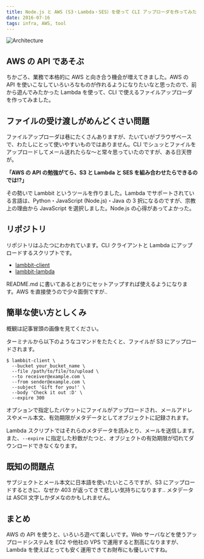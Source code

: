 ```yaml
---
title: Node.js と AWS (S3・Lambda・SES）を使って CLI アップローダを作ってみた
date: 2016-07-16
tags: infra, AWS, tool
---
```


![Architecture](/2016/07/16/lambbit/lambbit_architecture.png)

## AWS の API であそぶ

ちかごろ、業務で本格的に AWS と向き合う機会が増えてきました。AWS の API を使いこなしていろいろなものが作れるようになりたいなと思ったので、前から遊んでみたかった Lambda を使って、CLI で使えるファイルアップローダを作ってみました。

## ファイルの受け渡しがめんどくさい問題

ファイルアップローダは巷にたくさんありますが、たいていがブラウザベースで、わたしにとって使いやすいものではありません。CLI でシュッとファイルをアップロードしてメール送れたらな〜と常々思っていたのですが、ある日天啓が。

**「AWS の API の勉強がてら、S3 と Lambda と SES を組み合わせたらできるのでは!?」**

その勢いで Lambbit というツールを作りました。Lambda でサポートされている言語は、Python・JavaScript (Node.js)・Java の 3 択になるのですが、宗教上の理由から JavaScript を選択しました。Node.js の心得があってよかった。

## リポジトリ

リポジトリはふたつにわかれています。CLI クライアントと Lambda にアップロードするスクリプトです。

- [lambbit-client](https://github.com/mozamimy/lambbit-client)
- [lambbit-lambda](https://github.com/mozamimy/lambbit-lambda)

README.md に書いてあるとおりにセットアップすれば使えるようになります。AWS を直接使うので少々面倒ですが..

## 簡単な使い方としくみ

概観は記事冒頭の画像を見てください。

ターミナルから以下のようなコマンドをたたくと、ファイルが S3 にアップロードされます。

```
$ lambbit-client \
  --bucket your_bucket_name \
  --file /path/to/file/to/upload \
  --to receiver@example.com \
  --from sender@example.com \
  --subject 'Gift for you!' \
  --body 'Check it out :D' \
  --expire 300
```

オプションで指定したバケットにファイルがアップロードされ、メールアドレスやメール本文、有効期限がメタデータとしてオブジェクトに記録されます。

Lambda スクリプトではそれらのメタデータを読みとり、メールを送信します。また、`--expire` に指定した秒数がたつと、オブジェクトの有効期限が切れてダウンロードできなくなります。

## 既知の問題点

サブジェクトとメール本文に日本語を使いたいところですが、S3 にアップロードするときに、なぜか 403 が返ってきて悲しい気持ちになります.. メタデータは ASCII 文字しかダメなのかもしれません。

## まとめ

AWS の API を使うと、いろいろ遊べて楽しいです。Web サーバなどを使うアップロードシステムを EC2 や他社の VPS で運用すると割高になりますが、Lambda を使えばとっても安く運用できてお財布にも優しいですね。
